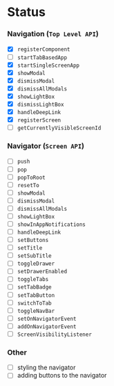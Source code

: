# Status

### Navigation (`Top Level API`)

  - [x] `registerComponent`
  - [ ] `startTabBasedApp`
  - [x] `startSingleScreenApp`
  - [x] `showModal`
  - [x] `dismissModal`
  - [x] `dismissAllModals`
  - [x] `showLightBox`
  - [x] `dismissLightBox`
  - [x] `handleDeepLink`
  - [x] `registerScreen`
  - [ ] `getCurrentlyVisibleScreenId`  

### Navigator (`Screen API`)

  - [ ] `push`
  - [ ] `pop`
  - [ ] `popToRoot`
  - [ ] `resetTo`
  - [ ] `showModal`
  - [ ] `dismissModal`
  - [ ] `dismissAllModals`
  - [ ] `showLightBox`
  - [ ] `showInAppNotifications`
  - [ ] `handleDeepLink`
  - [ ] `setButtons`
  - [ ] `setTitle`
  - [ ] `setSubTitle`
  - [ ] `toggleDrawer`
  - [ ] `setDrawerEnabled`
  - [ ] `toggleTabs`
  - [ ] `setTabBadge`
  - [ ] `setTabButton`
  - [ ] `switchToTab`
  - [ ] `toggleNavBar`
  - [ ] `setOnNavigatorEvent`
  - [ ] `addOnNavigatorEvent`
  - [ ] `ScreenVisibilityListener`

### Other

  - [ ] styling the navigator
  - [ ] adding buttons to the navigator

